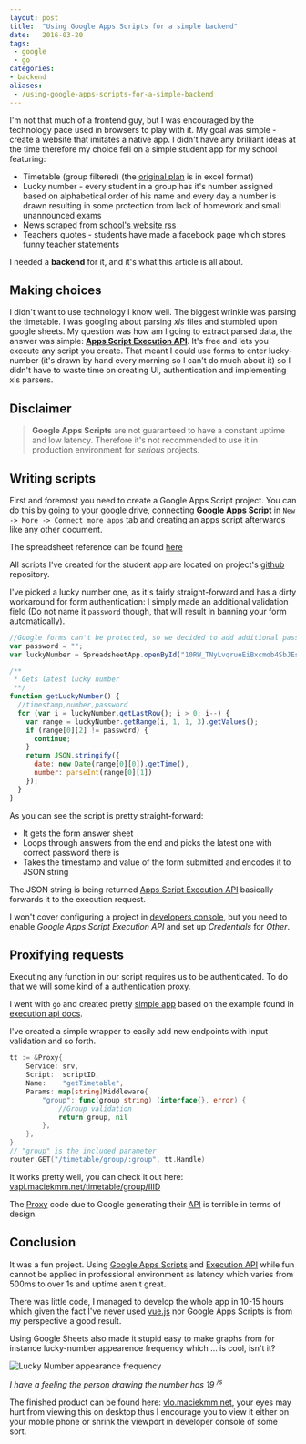```yaml
---
layout: post
title:  "Using Google Apps Scripts for a simple backend"
date:   2016-03-20
tags:
 - google
 - go
categories:
- backend
aliases:
 - /using-google-apps-scripts-for-a-simple-backend
---
```


I'm not that much of a frontend guy, but I was encouraged by the technology pace used in browsers to play with it. My goal was simple - create a website that imitates a native app. I didn't have any brilliant ideas at the time therefore my choice fell on a simple student app for my school featuring:

- Timetable (group filtered) (the [original plan](http://www.vlo.gda.pl/vlo/sites/default/files/uploads/PLAN%202015-16.xls) is in excel format)
- Lucky number - every student in a group has it's number assigned based on alphabetical order of his name and every day a number is drawn resulting in some protection from lack of homework and small unannounced exams
- News scraped from [school's website rss](http://www.vlo.gda.pl/vlo/?q=rss.xml)
- Teachers quotes - students have made a facebook page which stores funny teacher statements

I needed a **backend** for it, and it's what this article is all about.

## Making choices

I didn't want to use technology I know well. The biggest wrinkle was parsing the timetable. I was googling about parsing *xls* files and stumbled upon google sheets. My question was how am I going to extract parsed data, the answer was simple: **[Apps Script Execution API][1]**. It's free and lets you execute any script you create. That meant I could use forms to enter lucky-number (it's drawn by hand every morning so I can't do much about it) so I didn't have to waste time on creating UI, authentication and implementing xls parsers.

## Disclaimer

> **Google Apps Scripts** are not guaranteed to have a constant uptime and low latency. Therefore it's not recommended to use it in production environment for *serious* projects.

## Writing scripts

First and foremost you need to create a Google Apps Script project. You can do this by going to your google drive, connecting **Google Apps Script** in `New -> More -> Connect more apps` tab and creating an apps script afterwards like any other document.

The spreadsheet reference can be found [here](https://developers.google.com/apps-script/reference/spreadsheet/)

All scripts I've created for the student app are located on project's [github](https://github.com/VLO-GDA/gapp-scripts) repository.

I've picked a lucky number one, as it's fairly straight-forward and has a dirty workaround for form authentication: I simply made an additional validation field (Do not name it `password` though, that will result in banning your form automatically).

~~~js
//Google forms can't be protected, so we decided to add additional password field
var password = "";
var luckyNumber = SpreadsheetApp.openById("10RW_TNyLvqrueEiBxcmob4SbJEsJU9S5UWpG6Tj6a1I").getSheets()[0];

/**
 * Gets latest lucky number
 **/
function getLuckyNumber() {
  //timestamp,number,password
  for (var i = luckyNumber.getLastRow(); i > 0; i--) {
    var range = luckyNumber.getRange(i, 1, 1, 3).getValues();
    if (range[0][2] != password) {
      continue;
    }
    return JSON.stringify({
      date: new Date(range[0][0]).getTime(),
      number: parseInt(range[0][1])
    });
  }
}
~~~

As you can see the script is pretty straight-forward:

- It gets the form answer sheet
- Loops through answers from the end and picks the latest one with correct password there is
- Takes the timestamp and value of the form submitted and encodes it to JSON string

The JSON string is being returned [Apps Script Execution API][1] basically forwards it to the execution request. 

I won't cover configuring a project in [developers console](https://console.developers.google.com/home/dashboard?project=project-id-fniionhgmbisgzhqrpo), but you need to enable *Google Apps Script Execution API* and set up *Credentials* for *Other*.

## Proxifying requests

Executing any function in our script requires us to be authenticated. To do that we will some kind of a authentication proxy.

I went with `go` and created pretty [simple app](https://github.com/VLO-GDA/server-app) based on the example found in [execution api docs](https://developers.google.com/apps-script/guides/rest/quickstart/go).

I've created a simple wrapper to easily add new endpoints with input validation and so forth.

~~~go
tt := &Proxy{
	Service: srv,
	Script:  scriptID,
	Name:    "getTimetable",
	Params: map[string]Middleware{
		"group": func(group string) (interface{}, error) {
			//Group validation
			return group, nil
		},
	},
}
// "group" is the included parameter
router.GET("/timetable/group/:group", tt.Handle)
~~~

It works pretty well, you can check it out here: [vapi.maciekmm.net/timetable/group/IIID](https://vapi.maciekmm.net/timetable/group/IIID)

The [Proxy](https://github.com/VLO-GDA/server-app/blob/master/proxy.go) code due to Google generating their [API](google.golang.org/api/script/v1) is terrible in terms of design.


## Conclusion

It was a fun project. Using [Google Apps Scripts](https://developers.google.com/apps-script/) and [Execution API][1] while fun cannot be applied in professional environment as latency which varies from 500ms to over 1s and uptime aren't great.

There was little code, I managed to develop the whole app in 10-15 hours which given the fact I've never used [vue.js](https://vuejs.org/) nor Google Apps Scripts is from my perspective a good result.

Using Google Sheets also made it stupid easy to make graphs from for instance lucky-number appearence frequency which ... is cool, isn't it?

![Lucky Number appearance frequency](/downloads/ln-frequency.png)

*I have a feeling the person drawing the number has 19 <sup>/s</sup>*

The finished product can be found here: [vlo.maciekmm.net](https://vlo.maciekmm.net/), your eyes may hurt from viewing this on desktop thus I encourage you to view it either on your mobile phone or shrink the viewport in developer console of some sort.

[1]: https://developers.google.com/apps-script/guides/rest/